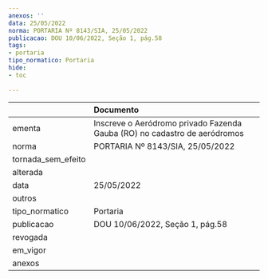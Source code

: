```yaml
---
anexos: ''
data: 25/05/2022
norma: PORTARIA Nº 8143/SIA, 25/05/2022
publicacao: DOU 10/06/2022, Seção 1, pág.58
tags:
- portaria
tipo_normatico: Portaria
hide: 
- toc 
 
---
```


|                    | Documento                                                                 |
|:-------------------|:--------------------------------------------------------------------------|
| ementa             | Inscreve o Aeródromo privado Fazenda Gauba (RO) no cadastro de aeródromos |
| norma              | PORTARIA Nº 8143/SIA, 25/05/2022                                          |
| tornada_sem_efeito |                                                                           |
| alterada           |                                                                           |
| data               | 25/05/2022                                                                |
| outros             |                                                                           |
| tipo_normatico     | Portaria                                                                  |
| publicacao         | DOU 10/06/2022, Seção 1, pág.58                                           |
| revogada           |                                                                           |
| em_vigor           |                                                                           |
| anexos             |                                                                           |